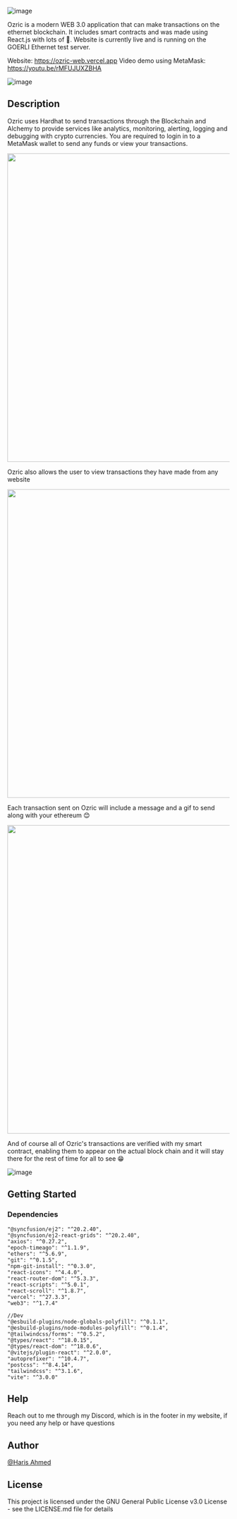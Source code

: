 ![image](https://user-images.githubusercontent.com/75679738/182302058-2a602666-c6e2-4cbf-999b-6ff2ec749b90.png)


Ozric is a modern WEB 3.0 application that can make transactions on the ethernet blockchain. It includes smart contracts and was made using React.js with lots of :sparkling_heart:. Website is currently live and is running on the GOERLI Ethernet test server.

Website: https://ozric-web.vercel.app
Video demo using MetaMask: https://youtu.be/rMFUJUXZBHA

![image](https://user-images.githubusercontent.com/75679738/182301789-49780d21-00cb-4f51-bfe6-fd2723581e90.png)


## Description

Ozric uses Hardhat to send transactions through the Blockchain and Alchemy to provide services like analytics, monitoring, alerting, logging and debugging with crypto currencies. You are required to login in to a MetaMask wallet to send any funds or view your transactions.




<img src="https://user-images.githubusercontent.com/75679738/182305599-8cc1721b-1452-4c02-8160-dd8ee1ab35c7.png" width="700">

Ozric also allows the user to view transactions they have made from any website


<img src="https://user-images.githubusercontent.com/75679738/182304634-d7afa281-9c99-4a88-9179-cb10330f6225.png" width="700">

Each transaction sent on Ozric will include a message and a gif to send along with your ethereum :blush:

<img src="https://user-images.githubusercontent.com/75679738/182305805-4742e1ce-17da-400e-8cc1-555526988445.png" width="700">

And of course all of Ozric's transactions are verified with my smart contract, enabling them to appear on the actual block chain and it will stay there for the rest of time for all to see :grin:

![image](https://user-images.githubusercontent.com/75679738/182307068-382cbc40-2fe1-4f73-9230-11ea5ea2b2f7.png)



## Getting Started

### Dependencies

    "@syncfusion/ej2": "^20.2.40",
    "@syncfusion/ej2-react-grids": "^20.2.40",
    "axios": "^0.27.2",
    "epoch-timeago": "^1.1.9",
    "ethers": "^5.6.9",
    "git": "^0.1.5",
    "npm-git-install": "^0.3.0",
    "react-icons": "^4.4.0",
    "react-router-dom": "^5.3.3",
    "react-scripts": "^5.0.1",
    "react-scroll": "^1.8.7",
    "vercel": "^27.3.3",
    "web3": "^1.7.4"
    
    //Dev
    "@esbuild-plugins/node-globals-polyfill": "^0.1.1",
    "@esbuild-plugins/node-modules-polyfill": "^0.1.4",
    "@tailwindcss/forms": "^0.5.2",
    "@types/react": "^18.0.15",
    "@types/react-dom": "^18.0.6",
    "@vitejs/plugin-react": "^2.0.0",
    "autoprefixer": "^10.4.7",
    "postcss": "^8.4.14",
    "tailwindcss": "^3.1.6",
    "vite": "^3.0.0"


## Help

Reach out to me through my Discord, which is in the footer in my website, if you need any help or have questions

## Author

[@Haris Ahmed](https://www.linkedin.com/in/harisahmed04/)


## License

This project is licensed under the GNU General Public License v3.0 License - see the LICENSE.md file for details
